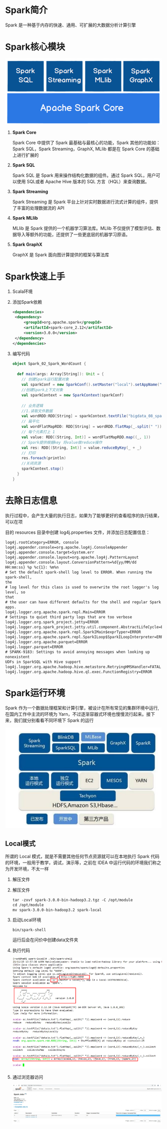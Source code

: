 # Spark简介

Spark 是一种基于内存的快速、通用、可扩展的大数据分析计算引擎

# Spark核心模块

![](./images/1.png)

1. **Spark Core**

   Spark Core 中提供了 Spark 最基础与最核心的功能，Spark 其他的功能如：Spark SQL，Spark Streaming，GraphX, MLlib 都是在 Spark Core 的基础上进行扩展的

2. **Spark SQL**

   Spark SQL 是 Spark 用来操作结构化数据的组件。通过 Spark SQL，用户可以使用 SQL或者 Apache Hive 版本的 SQL 方言（HQL）来查询数据。

3. **Spark Streaming**

   Spark Streaming 是 Spark 平台上针对实时数据进行流式计算的组件，提供了丰富的处理数据流的 API

4. **Spark MLlib**

   MLlib 是 Spark 提供的一个机器学习算法库。MLlib 不仅提供了模型评估、数据导入等额外的功能，还提供了一些更底层的机器学习原语。

5. **Spark GraphX**

   GraphX 是 Spark 面向图计算提供的框架与算法库

# Spark快速上手

1. Scala环境

2. 添加Spark依赖

   ```xml
   <dependencies>
    <dependency>
    	<groupId>org.apache.spark</groupId>
    	<artifactId>spark-core_2.12</artifactId>
    	<version>3.0.0</version>
    </dependency>
   </dependencies>
   ```

3. 编写代码

   ```scala
   object Spark_02_Spark_WordCount {
   
     def main(args: Array[String]): Unit = {
       // 创建Spark运行配置对象
       val sparkConf = new SparkConf().setMaster("local").setAppName("wordcount")
       //创建Spark上下文对象
       val sparkContext = new SparkContext(sparkConf)
   
       // 业务逻辑
       //1.读取文件数据
       val wordRDD:RDD[String] = sparkContext.textFile("bigdata_08_spark/datas")
       // 扁平化
       val wordFlatMapRDD: RDD[String] = wordRDD.flatMap(_.split(" "))
       // 每个元素打上 1
       val value: RDD[(String, Int)] = wordFlatMapRDD.map((_, 1))
       // Spark提供根据key 将value做reduce操作
       val res: RDD[(String, Int)] = value.reduceByKey(_ + _)
       // 打印
       res.foreach(println)
       //关闭资源
       sparkContext.stop()
     }
   }
   ```

   

# 去除日志信息

执行过程中，会产生大量的执行日志，如果为了能够更好的查看程序的执行结果，可以在项

目的 resources 目录中创建 log4j.properties 文件，并添加日志配置信息：

```properties
log4j.rootCategory=ERROR, console
log4j.appender.console=org.apache.log4j.ConsoleAppender
log4j.appender.console.target=System.err
log4j.appender.console.layout=org.apache.log4j.PatternLayout
log4j.appender.console.layout.ConversionPattern=%d{yy/MM/dd 
HH:mm:ss} %p %c{1}: %m%n
# Set the default spark-shell log level to ERROR. When running the spark-shell, 
the
# log level for this class is used to overwrite the root logger's log level, so 
that
# the user can have different defaults for the shell and regular Spark apps.
log4j.logger.org.apache.spark.repl.Main=ERROR
# Settings to quiet third party logs that are too verbose
log4j.logger.org.spark_project.jetty=ERROR
log4j.logger.org.spark_project.jetty.util.component.AbstractLifeCycle=ERROR
log4j.logger.org.apache.spark.repl.SparkIMain$exprTyper=ERROR
log4j.logger.org.apache.spark.repl.SparkILoop$SparkILoopInterpreter=ERROR
log4j.logger.org.apache.parquet=ERROR
log4j.logger.parquet=ERROR
# SPARK-9183: Settings to avoid annoying messages when looking up nonexistent 
UDFs in SparkSQL with Hive support
log4j.logger.org.apache.hadoop.hive.metastore.RetryingHMSHandler=FATAL
log4j.logger.org.apache.hadoop.hive.ql.exec.FunctionRegistry=ERROR
```

# Spark运行环境

Spark 作为一个数据处理框架和计算引擎，被设计在所有常见的集群环境中运行, 在国内工作中主流的环境为 Yarn，不过逐渐容器式环境也慢慢流行起来。接下来，我们就分别看看不同环境下 Spark 的运行

![](./images/2.png)

## Local模式

所谓的 Local 模式，就是不需要其他任何节点资源就可以在本地执行 Spark 代码的环境，一般用于教学，调试，演示等，之前在 IDEA 中运行代码的环境我们称之为开发环境，不太一样

1. 解压文件

2. 解压文件

   ```shell
   tar -zxvf spark-3.0.0-bin-hadoop3.2.tgz -C /opt/module
   cd /opt/module 
   mv spark-3.0.0-bin-hadoop3.2 spark-local
   ```

3. 启动Local环境

   ```shell
   bin/spark-shell
   ```

   运行后会在问价中创建data文件夹

4. 执行代码

   ![](./images/3.png)

5. 通过浏览器访问

   ![](./images/4.png)